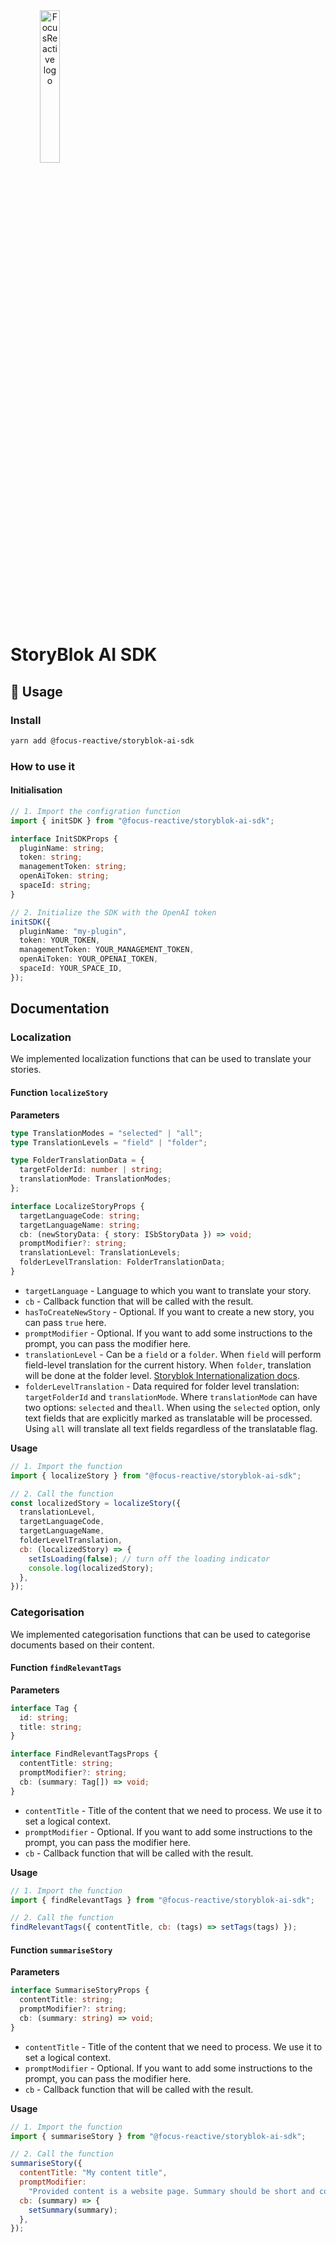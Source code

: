 <a  href="https://focusreactive.com/"  align="center">
		<img width="25%" height="auto" src="https://cdn.sanity.io/images/vftxng62/production/25e191578a3c3d4ddfaf69c5f6f7070aead0bff4-507x168.png?auto=format"  alt="FocusReactive logo">
</a>

# StoryBlok AI SDK

## 🚀 Usage

### Install

```sh
yarn add @focus-reactive/storyblok-ai-sdk
```

### How to use it

#### Initialisation

```typescript
// 1. Import the configration function
import { initSDK } from "@focus-reactive/storyblok-ai-sdk";

interface InitSDKProps {
  pluginName: string;
  token: string;
  managementToken: string;
  openAiToken: string;
  spaceId: string;
}

// 2. Initialize the SDK with the OpenAI token
initSDK({
  pluginName: "my-plugin",
  token: YOUR_TOKEN,
  managementToken: YOUR_MANAGEMENT_TOKEN,
  openAiToken: YOUR_OPENAI_TOKEN,
  spaceId: YOUR_SPACE_ID,
});
```

## Documentation

### Localization

We implemented localization functions that can be used to translate your stories.

#### Function **`localizeStory`**

**Parameters**

```typescript
type TranslationModes = "selected" | "all";
type TranslationLevels = "field" | "folder";

type FolderTranslationData = {
  targetFolderId: number | string;
  translationMode: TranslationModes;
};

interface LocalizeStoryProps {
  targetLanguageCode: string;
  targetLanguageName: string;
  cb: (newStoryData: { story: ISbStoryData }) => void;
  promptModifier?: string;
  translationLevel: TranslationLevels;
  folderLevelTranslation: FolderTranslationData;
}
```

- `targetLanguage` - Language to which you want to translate your story.
- `cb` - Callback function that will be called with the result.
- `hasToCreateNewStory` - Optional. If you want to create a new story, you can pass `true` here.
- `promptModifier` - Optional. If you want to add some instructions to the prompt, you can pass the modifier here.
- `translationLevel` - Can be a `field` or a `folder`. When `field` will perform field-level translation for the current history. When `folder`, translation will be done at the folder level. [Storyblok Internationalization docs](https://www.storyblok.com/docs/guide/in-depth/internationalization).
- `folderLevelTranslation` - Data required for folder level translation: `targetFolderId` and `translationMode`. Where `translationMode` can have two options: `selected` and the`all`. When using the `selected` option, only text fields that are explicitly marked as translatable will be processed. Using `all` will translate all text fields regardless of the translatable flag.

**Usage**

```javascript
// 1. Import the function
import { localizeStory } from "@focus-reactive/storyblok-ai-sdk";

// 2. Call the function
const localizedStory = localizeStory({
  translationLevel,
  targetLanguageCode,
  targetLanguageName,
  folderLevelTranslation,
  cb: (localizedStory) => {
    setIsLoading(false); // turn off the loading indicator
    console.log(localizedStory);
  },
});
```

### Categorisation

We implemented categorisation functions that can be used to categorise documents based on their content.

#### Function **`findRelevantTags`**

**Parameters**

```typescript
interface Tag {
  id: string;
  title: string;
}

interface FindRelevantTagsProps {
  contentTitle: string;
  promptModifier?: string;
  cb: (summary: Tag[]) => void;
}
```

- `contentTitle` - Title of the content that we need to process. We use it to set a logical context.
- `promptModifier` - Optional. If you want to add some instructions to the prompt, you can pass the modifier here.
- `cb` - Callback function that will be called with the result.

**Usage**

```javascript
// 1. Import the function
import { findRelevantTags } from "@focus-reactive/storyblok-ai-sdk";

// 2. Call the function
findRelevantTags({ contentTitle, cb: (tags) => setTags(tags) });
```

#### Function **`summariseStory`**

**Parameters**

```typescript
interface SummariseStoryProps {
  contentTitle: string;
  promptModifier?: string;
  cb: (summary: string) => void;
}
```

- `contentTitle` - Title of the content that we need to process. We use it to set a logical context.
- `promptModifier` - Optional. If you want to add some instructions to the prompt, you can pass the modifier here.
- `cb` - Callback function that will be called with the result.

**Usage**

```javascript
// 1. Import the function
import { summariseStory } from "@focus-reactive/storyblok-ai-sdk";

// 2. Call the function
summariseStory({
  contentTitle: "My content title",
  promptModifier:
    "Provided content is a website page. Summary should be short and concise.",
  cb: (summary) => {
    setSummary(summary);
  },
});
```
